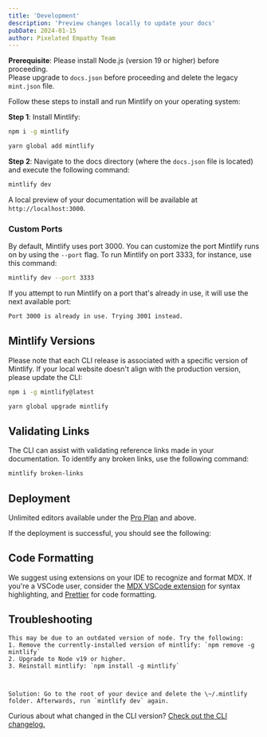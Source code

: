 ```yaml
---
title: 'Development'
description: 'Preview changes locally to update your docs'
pubDate: 2024-01-15
author: Pixelated Empathy Team
---
```


  **Prerequisite**: Please install Node.js (version 19 or higher) before
  proceeding. <br />
  Please upgrade to ```docs.json``` before proceeding and delete the legacy
  ```mint.json``` file.

Follow these steps to install and run Mintlify on your operating system:

**Step 1**: Install Mintlify:


```bash npm
npm i -g mintlify
```

```bash yarn
yarn global add mintlify
```


**Step 2**: Navigate to the docs directory (where the `docs.json` file is located) and execute the following command:

```bash
mintlify dev
```

A local preview of your documentation will be available at `http://localhost:3000`.

### Custom Ports

By default, Mintlify uses port 3000. You can customize the port Mintlify runs on by using the `--port` flag. To run Mintlify on port 3333, for instance, use this command:

```bash
mintlify dev --port 3333
```

If you attempt to run Mintlify on a port that's already in use, it will use the next available port:

```md
Port 3000 is already in use. Trying 3001 instead.
```

## Mintlify Versions

Please note that each CLI release is associated with a specific version of Mintlify. If your local website doesn't align with the production version, please update the CLI:


```bash npm
npm i -g mintlify@latest
```

```bash yarn
yarn global upgrade mintlify
```


## Validating Links

The CLI can assist with validating reference links made in your documentation. To identify any broken links, use the following command:

```bash
mintlify broken-links
```

## Deployment

  Unlimited editors available under the [Pro Plan](https://mintlify.com/pricing)
  and above.

If the deployment is successful, you should see the following:

## Code Formatting

We suggest using extensions on your IDE to recognize and format MDX. If you're a VSCode user, consider the [MDX VSCode extension](https://marketplace.visualstudio.com/items?itemName=unifiedjs.vscode-mdx) for syntax highlighting, and [Prettier](https://marketplace.visualstudio.com/items?itemName=esbenp.prettier-vscode) for code formatting.

## Troubleshooting


    This may be due to an outdated version of node. Try the following:
    1. Remove the currently-installed version of mintlify: `npm remove -g mintlify`
    2. Upgrade to Node v19 or higher.
    3. Reinstall mintlify: `npm install -g mintlify`


  
    Solution: Go to the root of your device and delete the \~/.mintlify folder. Afterwards, run `mintlify dev` again.

Curious about what changed in the CLI version? [Check out the CLI changelog.](https://www.npmjs.com/package/mintlify?activeTab=versions)
